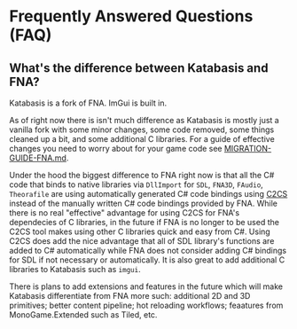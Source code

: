 # Frequently Answered Questions (FAQ)

## What's the difference between Katabasis and FNA?

Katabasis is a fork of FNA. ImGui is built in.

As of right now there is isn't much difference as Katabasis is mostly just a vanilla fork with some minor changes, some code removed, some things cleaned up a bit, and some additional C libraries. For a guide of effective changes you need to worry about for your game code see [MIGRATION-GUIDE-FNA.md](MIGRATION-GUIDE-FNA.md).

 Under the hood the biggest difference to FNA right now is that all the C# code that binds to native libraries via `DllImport` for `SDL`, `FNA3D`, `FAudio`, `Theorafile` are using automatically generated C# code bindings using [C2CS](https://github.com/bottlenoselabs/c2cs) instead of the manually written C# code bindings provided by FNA. While there is no real "effective" advantage for using C2CS for FNA's dependecies of C libraries, in the future if FNA is no longer to be used the C2CS tool makes using other C libraries quick and easy from C#. Using C2CS does add the nice advantage that all of SDL library's functions are added to C# automatically while FNA does not consider adding C# bindings for SDL if not necessary or automatically. It is also great to add additional C libraries to Katabasis such as `imgui`.
 
 There is plans to add extensions and features in the future which will make Katabasis differentiate from FNA more such: additional 2D and 3D primitives; better content pipeline; hot reloading workflows; feaatures from MonoGame.Extended such as Tiled, etc. 